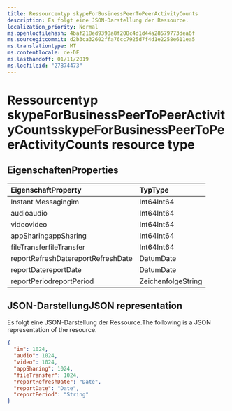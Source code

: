 ```yaml
---
title: Ressourcentyp skypeForBusinessPeerToPeerActivityCounts
description: Es folgt eine JSON-Darstellung der Ressource.
localization_priority: Normal
ms.openlocfilehash: 4baf218ed9398a8f208c4d1d44a28579773dea6f
ms.sourcegitcommit: d2b3ca32602ffa76cc7925d7f4d1e2258e611ea5
ms.translationtype: MT
ms.contentlocale: de-DE
ms.lasthandoff: 01/11/2019
ms.locfileid: "27874473"
---
```

# <a name="skypeforbusinesspeertopeeractivitycounts-resource-type"></a><span data-ttu-id="2f382-103">Ressourcentyp skypeForBusinessPeerToPeerActivityCounts</span><span class="sxs-lookup"><span data-stu-id="2f382-103">skypeForBusinessPeerToPeerActivityCounts resource type</span></span>

## <a name="properties"></a><span data-ttu-id="2f382-104">Eigenschaften</span><span class="sxs-lookup"><span data-stu-id="2f382-104">Properties</span></span>

| <span data-ttu-id="2f382-105">Eigenschaft</span><span class="sxs-lookup"><span data-stu-id="2f382-105">Property</span></span>          | <span data-ttu-id="2f382-106">Typ</span><span class="sxs-lookup"><span data-stu-id="2f382-106">Type</span></span>   |
| :---------------- | :----- |
| <span data-ttu-id="2f382-107">Instant Messaging</span><span class="sxs-lookup"><span data-stu-id="2f382-107">im</span></span>                | <span data-ttu-id="2f382-108">Int64</span><span class="sxs-lookup"><span data-stu-id="2f382-108">Int64</span></span>  |
| <span data-ttu-id="2f382-109">audio</span><span class="sxs-lookup"><span data-stu-id="2f382-109">audio</span></span>             | <span data-ttu-id="2f382-110">Int64</span><span class="sxs-lookup"><span data-stu-id="2f382-110">Int64</span></span>  |
| <span data-ttu-id="2f382-111">video</span><span class="sxs-lookup"><span data-stu-id="2f382-111">video</span></span>             | <span data-ttu-id="2f382-112">Int64</span><span class="sxs-lookup"><span data-stu-id="2f382-112">Int64</span></span>  |
| <span data-ttu-id="2f382-113">appSharing</span><span class="sxs-lookup"><span data-stu-id="2f382-113">appSharing</span></span>        | <span data-ttu-id="2f382-114">Int64</span><span class="sxs-lookup"><span data-stu-id="2f382-114">Int64</span></span>  |
| <span data-ttu-id="2f382-115">fileTransfer</span><span class="sxs-lookup"><span data-stu-id="2f382-115">fileTransfer</span></span>      | <span data-ttu-id="2f382-116">Int64</span><span class="sxs-lookup"><span data-stu-id="2f382-116">Int64</span></span>  |
| <span data-ttu-id="2f382-117">reportRefreshDate</span><span class="sxs-lookup"><span data-stu-id="2f382-117">reportRefreshDate</span></span> | <span data-ttu-id="2f382-118">Datum</span><span class="sxs-lookup"><span data-stu-id="2f382-118">Date</span></span>   |
| <span data-ttu-id="2f382-119">reportDate</span><span class="sxs-lookup"><span data-stu-id="2f382-119">reportDate</span></span>        | <span data-ttu-id="2f382-120">Datum</span><span class="sxs-lookup"><span data-stu-id="2f382-120">Date</span></span>   |
| <span data-ttu-id="2f382-121">reportPeriod</span><span class="sxs-lookup"><span data-stu-id="2f382-121">reportPeriod</span></span>      | <span data-ttu-id="2f382-122">Zeichenfolge</span><span class="sxs-lookup"><span data-stu-id="2f382-122">String</span></span> |

## <a name="json-representation"></a><span data-ttu-id="2f382-123">JSON-Darstellung</span><span class="sxs-lookup"><span data-stu-id="2f382-123">JSON representation</span></span>

<span data-ttu-id="2f382-124">Es folgt eine JSON-Darstellung der Ressource.</span><span class="sxs-lookup"><span data-stu-id="2f382-124">The following is a JSON representation of the resource.</span></span>

<!-- {
  "blockType": "resource",
  "@odata.type": "microsoft.graph.skypeForBusinessPeerToPeerActivityCounts"
} -->

```json
{
  "im": 1024, 
  "audio": 1024, 
  "video": 1024, 
  "appSharing": 1024, 
  "fileTransfer": 1024, 
  "reportRefreshDate": "Date", 
  "reportDate": "Date", 
  "reportPeriod": "String"
}
```
